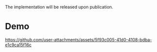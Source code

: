 The implementation will be released upon publication.
# Demo
https://github.com/user-attachments/assets/5f93c005-41d0-4108-bdba-e1c9ca15f16c
